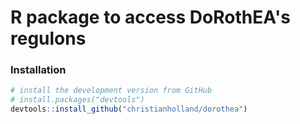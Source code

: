 # R package to access DoRothEA's regulons

### Installation

```r
# install the development version from GitHub
# install.packages("devtools")
devtools::install_github("christianholland/dorothea")
```
